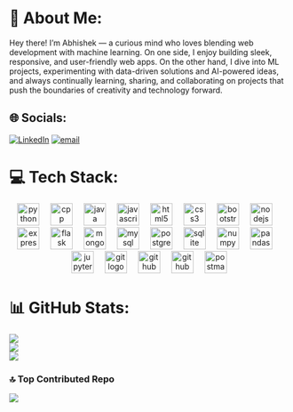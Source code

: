 # 💫 About Me:
Hey there! I’m Abhishek — a curious mind who loves blending web development with machine learning. On one side, I enjoy building sleek, responsive, and user-friendly web apps. On the other hand, I dive into ML projects, experimenting with data-driven solutions and AI-powered ideas, and always continually learning, sharing, and collaborating on projects that push the boundaries of creativity and technology forward.


## 🌐 Socials:
[![LinkedIn](https://img.shields.io/badge/LinkedIn-%230077B5.svg?logo=linkedin&logoColor=white)](https://linkedin.com/in/www.linkedin.com/in/insaneon) [![email](https://img.shields.io/badge/Email-D14836?logo=gmail&logoColor=white)](mailto:abhishekKumarsingh.prof@gmail.com) 

# 💻 Tech Stack:
<div align="center">
  <img src="https://skillicons.dev/icons?i=python" height="40" alt="python logo"  />
  <img width="12" />
  <img src="https://skillicons.dev/icons?i=cpp" height="40" alt="cpp logo"  />
  <img width="12" />
  <img src="https://skillicons.dev/icons?i=java" height="40" alt="java logo"  />
  <img width="12" />
  <img src="https://skillicons.dev/icons?i=js" height="40" alt="javascript logo"  />
  <img width="12" />
  <img src="https://skillicons.dev/icons?i=html" height="40" alt="html5 logo"  />
  <img width="12" />
  <img src="https://skillicons.dev/icons?i=css" height="40" alt="css3 logo"  />
  <img width="12" />
  <img src="https://cdn.simpleicons.org/bootstrap/7952B3" height="40" alt="bootstrap logo"  />
  <img width="12" />
  <img src="https://cdn.jsdelivr.net/gh/devicons/devicon/icons/nodejs/nodejs-original.svg" height="40" alt="nodejs logo"  />
  <img width="12" />
  <img src="https://skillicons.dev/icons?i=express" height="40" alt="express logo"  />
  <img width="12" />
  <img src="https://skillicons.dev/icons?i=flask" height="40" alt="flask logo"  />
  <img width="12" />
  <img src="https://skillicons.dev/icons?i=mongodb" height="40" alt="mongodb logo"  />
  <img width="12" />
  <img src="https://skillicons.dev/icons?i=mysql" height="40" alt="mysql logo"  />
  <img width="12" />
  <img src="https://skillicons.dev/icons?i=postgresql" height="40" alt="postgresql logo"  />
  <img width="12" />
  <img src="https://skillicons.dev/icons?i=sqlite" height="40" alt="sqlite logo"  />
  <img width="12" />
  <img src="https://raw.githubusercontent.com/marwin1991/profile-technology-icons/refs/heads/main/icons/numpy.png" height="40" alt="numpy logo"  />
  <img width="12" />
  <img src="https://raw.githubusercontent.com/marwin1991/profile-technology-icons/refs/heads/main/icons/pandas.png" height="40" alt="pandas logo"  />
  <img width="12" />
  <img src="https://raw.githubusercontent.com/marwin1991/profile-technology-icons/refs/heads/main/icons/jupyter_notebook.png" height="40" alt="jupyter notebook logo"  />
  <img width="12" />
  <img src="https://skillicons.dev/icons?i=git" height="40" alt="git logo"  />
  <img width="12" />
  <img src="https://skillicons.dev/icons?i=github" height="40" alt="github logo"  />
  <img width="12" />
  <img src="https://skillicons.dev/icons?i=githubactions" height="40" alt="github actions logo"  />
  <img width="12" />
  <img src="https://skillicons.dev/icons?i=postman" height="40" alt="postman logo"  />
</div>

# 📊 GitHub Stats:
![](https://github-readme-stats.vercel.app/api?username=Insaneon&theme=gotham&hide_border=false&include_all_commits=true&count_private=false)<br/>
![](https://nirzak-streak-stats.vercel.app/?user=Insaneon&theme=gotham&hide_border=false)<br/>
![](https://github-readme-stats.vercel.app/api/top-langs/?username=Insaneon&theme=gotham&hide_border=false&include_all_commits=true&count_private=false&layout=compact)

### 🔝 Top Contributed Repo
![](https://github-contributor-stats.vercel.app/api?username=Insaneon&limit=5&theme=gotham&combine_all_yearly_contributions=true)


